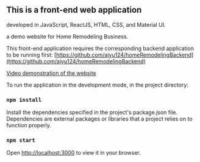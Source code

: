 ## This is a front-end web application

developed in JavaScript, ReactJS, HTML, CSS, and Material UI.

a demo website for Home Remodeling Business.

This front-end application requires the corresponding backend application to be running first:
[https://github.com/ajyu124/homeRemodelingBackend](https://github.com/ajyu124/homeRemodelingBackend)

[Video demonstration of the website](https://youtu.be/woG01IByUAg)

To run the application in the development mode, 
in the project directory:

### `npm install`

Install the dependencies specified in the project's package.json file. 
Dependencies are external packages or libraries that a project relies on to function properly. 

### `npm start`

Open [http://localhost:3000](http://localhost:3000) to view it in your browser.
